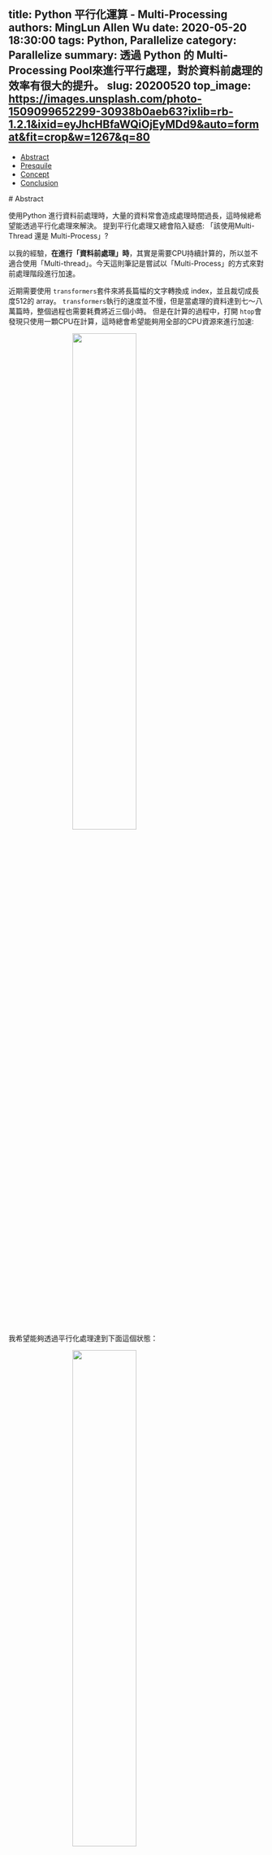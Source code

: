 title: Python 平行化運算 - Multi-Processing
authors: MingLun Allen Wu
date: 2020-05-20 18:30:00
tags: Python, Parallelize
category: Parallelize
summary: 透過 Python 的 Multi-Processing Pool來進行平行處理，對於資料前處理的效率有很大的提升。
slug: 20200520
top_image: https://images.unsplash.com/photo-1509099652299-30938b0aeb63?ixlib=rb-1.2.1&ixid=eyJhcHBfaWQiOjEyMDd9&auto=format&fit=crop&w=1267&q=80
---
- [Abstract](#abstract)
- [Presquile](#presquile)
- [Concept](#concept)
- [Conclusion](#conclusion)
  
<p id="abstract"></p>
# Abstract 

使用Python 進行資料前處理時，大量的資料常會造成處理時間過長，這時候總希望能透過平行化處理來解決。 提到平行化處理又總會陷入疑惑: 「該使用Multi-Thread 還是 Multi-Process」?

以我的經驗，**在進行「資料前處理」時**，其實是需要CPU持續計算的，所以並不適合使用「Multi-thread」。今天這則筆記是嘗試以「Multi-Process」的方式來對前處理階段進行加速。

近期需要使用 `transformers`套件來將長篇幅的文字轉換成 index，並且裁切成長度512的 array。 `transformers`執行的速度並不慢，但是當處理的資料達到七～八萬篇時，整個過程也需要耗費將近三個小時。 但是在計算的過程中，打開 `htop`會發現只使用一顆CPU在計算，這時總會希望能夠用全部的CPU資源來進行加速:

<img style="display:block; margin-left:auto; margin-right:auto; width:50%;" src="https://minglunwu.github.io/images/20200520/single_process.png">


我希望能夠透過平行化處理達到下面這個狀態：

<img style="display:block; margin-left:auto; margin-right:auto; width:50%;" src="https://minglunwu.github.io/images/20200520/multi_process.png">

最後成功地將處理時間從 2.5小時 縮短到 20 分鐘！

---

<p id="presquile"></p>
# Presquile 

使用 Multi-Processing 進行平行運算前，需要確認:

- 由於不同的**Process間無法共享資料**，所以如果平行運算的過程中需要互相取用資料，就不適合透過Multi-Process的方式執行。   舉例來說：我的碩士論文需要尋訪數萬個字的同義字來建立一個Graph，如果使用Multi-Process是沒有辦法操作一個共同的Graph的。

---

<p id="concept"></p>
# Concept 

這次透過 python 內建的 `multiprocessing`來實作，我們將實作的重要觀念分成四個部分:

1. Function: 

    把要透過平行化進行加速的任務封裝在 Function中。

    舉例來說如果想要計算當前資料集每一個商品id的"price"欄位總和: 
    
        :::python
        def sum_function(df: pd.DataFrame):
            return df.groupby('id').agg("price").sum()
    

2. Tasks:

    Tasks是一個 List，因為我們要同時使用多個Process進行計算，所以要在此對參數進行分割。 假設共有 500 篇文章，我們可以將資料分割為:

        :::python
        tasks = [df[0:100], df[100:200], df[200:300], df[300:400], df[400:500]]
    

3. Pool:

    透過 `multiprocessing.pool`可以自動建立分工機制，我們不需要做額外的處理與設定:

        :::python
        pool = multiprocessing.pool(processes= 5)
    

4. Map: 

    在設定好 Function, Tasks 及 Pool後，我們就能透過 `pool`的 `map`進行平行處理:

        :::python
        # 第一個放Function, 第二個放分割後的參數
        result = pool.map(sum_function, tasks) 
    

執行上述程式碼時， `pool`會自動將 tasks 中的參數依序丟到 N個 Process中執行 sum_function，並且在執行結束後，將結果回傳到result。 

因為 tasks 中共有5個 Element，所以最後Result也會有5個處理完畢的Element. 這時候可以再根據需要將其 Aggregate成最後的結果。

再來一個較為複雜的範例：

我們要將一個Dataframe先移除 Stop word (`remove_stopwrods()`)，再將其裁切為長度512的段落(`truncate_text()`)

    :::python
    import multiprocessing as mp

    def remove_stopwords(text): # 移除 Stop word
            # Do something.
            return cleaned_text

    def truncate_text(text):  # 裁切文字，將長篇幅文字裁切成 512個字的list.
            # Do something.
            return [512word_list, 512word_list, 512word_list]

    def process(dataframe):
        result = list() # 儲存每一個Process執行的成果。
        for idx, row in dataframe.iterrows():
            cleaned_text = remove_stopwords(row["text"]) # Remove stopwords
            truncated_res = truncate_text(cleaned_text) # Truncate long words to list.
            result.append(res)
        return result 


使用到的Function有三項，不需要了解Function的功能是做什麼，只需要知道：

1. `remove_stopwords()`以及 `truncate_text()`是做資料前處理的兩個function。
2. `process()`則是接受分割後的「dataframe」，使用 `remove_stopwords()`及 `truncate_text()`對dataframe中的每一筆資料進行處理。

我們可以在平行化的過程中使用多個Function，但是在使用 `multiprocessing.pool`進行平行化處理時，只能接受一個Function，所以需要把所有流程中使用到的Function都打包在一起。 (就如同上例將 `remove_stopwords()`及 `truncate_text()`都打包在 `process()`中。)

    :::python
    if __name__ == "__main__":
        df = pickle.load()
        tasks = [df[:100], df[100:200], df[200:300]]
        pool = mp.pool(processes = 3)

        result = pool.map(process, tasks) # 平行處理，全部處理完後會將結果存回 result.
        
        final_result = some_aggregation(result) #最後可能需要再對資料進行整合。


---

<p id="conclusion"></p>
# Conclusion 

透過Multi-Process的方式能夠大幅度的提升資料前處理的效率，在沒有集群的情況下，利用多顆CPU來增加速度。 

最近也嘗試在研究 <a href="https://dask.org">**Dask**</a>這個套件，能夠輕易地切換不同模式： "Multi-thread"、"Multi-process"以及多台機器組成的集群，對於 `Numpy`及 `Sklearn`等機器學習套件也有很好的支援，很適合用來進行Python的平行化處理。

希望本篇筆記對點閱的你有幫助！ 有任何問題歡迎隨時跟我交流！